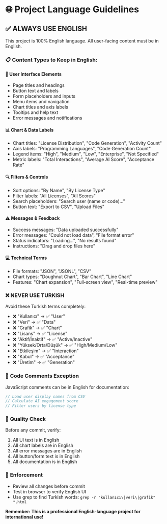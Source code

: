 # 🌐 Project Language Guidelines

## ✅ ALWAYS USE ENGLISH

This project is 100% English language. All user-facing content must be in English.

### 📋 Content Types to Keep in English:

#### 🎯 **User Interface Elements**
- Page titles and headings
- Button text and labels
- Form placeholders and inputs
- Menu items and navigation
- Chart titles and axis labels
- Tooltips and help text
- Error messages and notifications

#### 📊 **Chart & Data Labels**
- Chart titles: "License Distribution", "Code Generation", "Activity Count"
- Axis labels: "Programming Languages", "Code Generation Count"
- Legend items: "High", "Medium", "Low", "Enterprise", "Not Specified"
- Metric labels: "Total Interactions", "Average AI Score", "Acceptance Rate"

#### 🔍 **Filters & Controls**
- Sort options: "By Name", "By License Type"
- Filter labels: "All Licenses", "All Scores"
- Search placeholders: "Search user (name or code)..."
- Button text: "Export to CSV", "Upload Files"

#### ⚠️ **Messages & Feedback**
- Success messages: "Data uploaded successfully"
- Error messages: "Could not load data", "File format error"
- Status indicators: "Loading...", "No results found"
- Instructions: "Drag and drop files here"

#### 💻 **Technical Terms**
- File formats: "JSON", "JSONL", "CSV"
- Chart types: "Doughnut Chart", "Bar Chart", "Line Chart"
- Features: "Chart expansion", "Full-screen view", "Real-time preview"

### ❌ NEVER USE TURKISH

Avoid these Turkish terms completely:
- ❌ "Kullanıcı" → ✅ "User"
- ❌ "Veri" → ✅ "Data" 
- ❌ "Grafik" → ✅ "Chart"
- ❌ "Lisans" → ✅ "License"
- ❌ "Aktif/İnaktif" → ✅ "Active/Inactive"
- ❌ "Yüksek/Orta/Düşük" → ✅ "High/Medium/Low"
- ❌ "Etkileşim" → ✅ "Interaction"
- ❌ "Kabul" → ✅ "Acceptance"
- ❌ "Üretim" → ✅ "Generation"

### 📝 **Code Comments Exception**
JavaScript comments can be in English for documentation:
```javascript
// Load user display names from CSV
// Calculate AI engagement score
// Filter users by license type
```

### 🎯 **Quality Check**
Before any commit, verify:
1. All UI text is in English
2. All chart labels are in English  
3. All error messages are in English
4. All button/form text is in English
5. All documentation is in English

### 🚀 **Enforcement**
- Review all changes before commit
- Test in browser to verify English UI
- Use grep to find Turkish words: `grep -r "kullanıcı\|veri\|grafik" *.html`

**Remember: This is a professional English-language project for international use!**